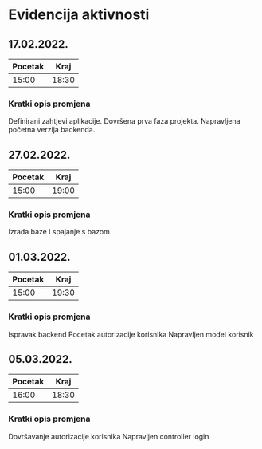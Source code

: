 # Evidencija aktivnosti

## 17.02.2022.
Pocetak | Kraj
------- | ----
15:00   | 18:30
### Kratki opis promjena
Definirani zahtjevi aplikacije.
Dovršena prva faza projekta.
Napravljena početna verzija backenda.



## 27.02.2022.
Pocetak | Kraj
------- | ----
15:00   | 19:00
### Kratki opis promjena
Izrada baze i spajanje s bazom.

## 01.03.2022.
Pocetak | Kraj
------- | ----
15:00   | 19:30
### Kratki opis promjena
Ispravak backend 
Pocetak autorizacije korisnika
Napravljen model korisnik

## 05.03.2022.
Pocetak | Kraj
------- | ----
16:00   | 18:30
### Kratki opis promjena
Dovršavanje autorizacije korisnika
Napravljen controller login
